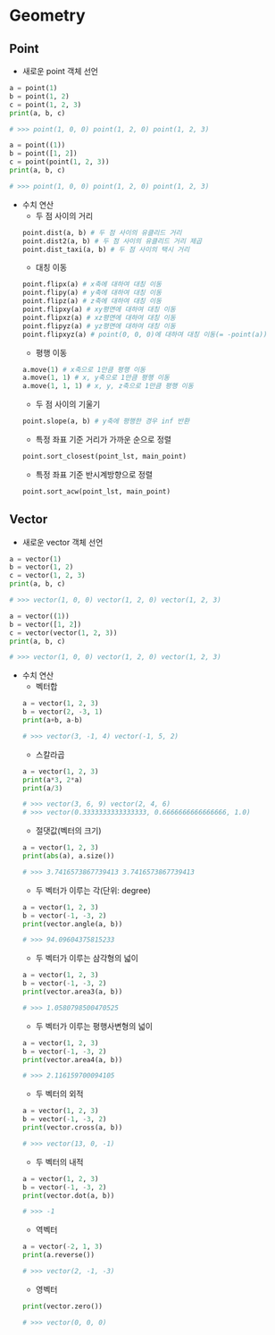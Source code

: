 # Geometry
## Point
* 새로운 point 객체 선언
```python
a = point(1)
b = point(1, 2)
c = point(1, 2, 3)
print(a, b, c)

# >>> point(1, 0, 0) point(1, 2, 0) point(1, 2, 3)
```
```python
a = point((1))
b = point([1, 2])
c = point(point(1, 2, 3))
print(a, b, c)

# >>> point(1, 0, 0) point(1, 2, 0) point(1, 2, 3)
```
* 수치 연산
    * 두 점 사이의 거리
    ```python
    point.dist(a, b) # 두 점 사이의 유클리드 거리
    point.dist2(a, b) # 두 점 사이의 유클리드 거리 제곱
    point.dist_taxi(a, b) # 두 점 사이의 택시 거리
    ```
    * 대칭 이동
    ```python
    point.flipx(a) # x축에 대하여 대칭 이동
    point.flipy(a) # y축에 대하여 대칭 이동
    point.flipz(a) # z축에 대하여 대칭 이동
    point.flipxy(a) # xy평면에 대하여 대칭 이동
    point.flipxz(a) # xz평면에 대하여 대칭 이동
    point.flipyz(a) # yz평면에 대하여 대칭 이동
    point.flipxyz(a) # point(0, 0, 0)에 대하여 대칭 이동(= -point(a))
    ```
    * 평행 이동
    ```python
    a.move(1) # x축으로 1만큼 평행 이동 
    a.move(1, 1) # x, y축으로 1만큼 평행 이동 
    a.move(1, 1, 1) # x, y, z축으로 1만큼 평행 이동 
    ```
    * 두 점 사이의 기울기
    ```python
    point.slope(a, b) # y축에 평행한 경우 inf 반환
    ```
    * 특정 좌표 기준 거리가 가까운 순으로 정렬
    ```python
    point.sort_closest(point_lst, main_point)
    ```
    * 특정 좌표 기준 반시계방향으로 정렬
    ```python
    point.sort_acw(point_lst, main_point)
    ```
  
## Vector
* 새로운 vector 객체 선언
```python
a = vector(1)
b = vector(1, 2)
c = vector(1, 2, 3)
print(a, b, c)

# >>> vector(1, 0, 0) vector(1, 2, 0) vector(1, 2, 3)
```
```python
a = vector((1))
b = vector([1, 2])
c = vector(vector(1, 2, 3))
print(a, b, c)

# >>> vector(1, 0, 0) vector(1, 2, 0) vector(1, 2, 3)
```
* 수치 연산
    * 벡터합
    ```python
    a = vector(1, 2, 3)
    b = vector(2, -3, 1)
    print(a+b, a-b)

    # >>> vector(3, -1, 4) vector(-1, 5, 2)
    ```
    * 스칼라곱
    ```python
    a = vector(1, 2, 3)
    print(a*3, 2*a)
    print(a/3)

    # >>> vector(3, 6, 9) vector(2, 4, 6)
    # >>> vector(0.3333333333333333, 0.6666666666666666, 1.0)
    ```
    * 절댓값(벡터의 크기)
    ```python
    a = vector(1, 2, 3)
    print(abs(a), a.size())

    # >>> 3.7416573867739413 3.7416573867739413
    ```
    * 두 벡터가 이루는 각(단위: degree)
    ```python
    a = vector(1, 2, 3)
    b = vector(-1, -3, 2)
    print(vector.angle(a, b))

    # >>> 94.09604375815233
    ```
    * 두 벡터가 이루는 삼각형의 넓이
    ```python
    a = vector(1, 2, 3)
    b = vector(-1, -3, 2)
    print(vector.area3(a, b))

    # >>> 1.0580798500470525
    ```
    * 두 벡터가 이루는 평행사변형의 넓이
    ```python
    a = vector(1, 2, 3)
    b = vector(-1, -3, 2)
    print(vector.area4(a, b))

    # >>> 2.116159700094105
    ```
    * 두 벡터의 외적
    ```python
    a = vector(1, 2, 3)
    b = vector(-1, -3, 2)
    print(vector.cross(a, b))

    # >>> vector(13, 0, -1)
    ```
    * 두 벡터의 내적
    ```python
    a = vector(1, 2, 3)
    b = vector(-1, -3, 2)
    print(vector.dot(a, b))

    # >>> -1
    ```
    * 역벡터
    ```python
    a = vector(-2, 1, 3)
    print(a.reverse())

    # >>> vector(2, -1, -3)
    ```
    * 영벡터
    ```python
    print(vector.zero())

    # >>> vector(0, 0, 0)
    ```
